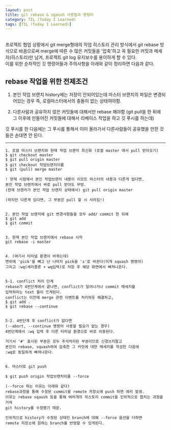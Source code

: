 ```yaml
---
layout: post
title: git rebase & sqaush 사용법과 명령어
category: TIL (Today I Learned)
tags: [TIL (Today I Learned)]
---
```


<br>
프로젝트 협업 상황에서 git merge형태의 작업 히스토리 관리 방식에서 git rebase 방식으로
바꿈으로써 merge에 따른 수 많은 커밋들을 '압축'하고 꼭 필요한 커밋과 메세지(히스토리)만 남겨,
프로젝트 git log 유지보수를 용이하게 할 수 있다.

<br>
이를 위한 순차적인 깃 명령어들과 주의사항을 아래와 같이 정리하면 다음과 같다.

## **rebase 작업을 위한 전제조건**

1. 본인 작업 브랜치 history에는 저장이 안되어있는데 마스터 브랜치의 파일은 변경되어있는 경우
   즉, 로컬마스터에서의 충돌이 없는 상태여야함.

2. 다른사람과 공유하지 않은 커밋들에 대해서만 rebase 해야함
   (git pull을 한 뒤에 그 이후에 만들어진 커밋들에 대해서 리베이스 작업을 하고
   깃 푸시를 하는데)

깃 푸시를 한 다음에는 그 푸시를 통해서 이미 올라가서 다른사람들이 공유했을 만한 것들은
손대면 안 된다.

---

```
1. 로컬 마스터 브랜치와 현재 작업 브랜치 최신화 (로컬 master 에서 pull 받아오기)
$ git checkout master
$ git pull origin master
$ git checkout 작업브랜치이름
$ git (pull) merge master

! 현재 시점에서 본인 작업브랜치 내용이 리모트 마스터의 내용과 다른게 없다면,
본인 작업 브랜치에서 바로 pull 받아도 무방.
(현재 브랜치가 본인 작업 브랜치 상태에서) git pull origin master

(하지만 다른게 있다면, 그 부분은 pull 할 시 사라짐!)


2. 본인 작업 브랜치에 git 변경사항들을 모두 add/ commit 한 뒤에
$ git add
$ git commit


3. 현재 본인 작업 브랜치에서 rebase 시작
git rebase -i master


4. (여기서 터미널 환경이 바뀌는데)
맨위에 'pick'을 빼고 난 나머지 pick을 's'로 바꾼다(이게 squash 명령어)
그리고 :wq(세미콜론 + wq입력)로 저장 후 해당 화면에서 빠져나온다.


5-1. conflict 처리 단계
rebase가 4번단계에서 끝나면, conflict가 일어나거나 commit 메세지를
입력하라는 text 들이 뜨게된다.
conflict는 이전에 merge 관련 이벤트를 처리하듯 해결하고,
$ git add .
$ git rebase --continue


5-2. 4번단계 후 conflict가 없다면
(--abort, --continue 명령어 사용할 필요가 없는 경우)
4번단계에서 :wq 입력 후 다른 터미널 환경으로 바로 이동된다.

거기서 '#' 표시된 부분은 모두 주석처리된 부분이므로 신경쓰지말고
본인이 rebase, squash하여 압축한 그 커밋에 대한 메세지를 작성한 다음에
:wq로 동일하게 빠져나온다.


6. 마스터로 git push

$ git push origin 작업브랜치이름 --force

(--force 하는 이유는 아래와 같다)
rebase과정을 통해 수정된 commit을 remote 저장소에 push 하면 에러 발생.
이유는 rebase sqaush 등을 통해 여러개의 히스토리 commit을 인위적으로 합치는 과정을 거쳐
git history를 수정했기 때문.

인위적으로 history가 수정된 상태인 branch에 대해 --force 옵션을 더하면
remote 저장소에 원하는 branch를 반영할 수 있게된다.
```

